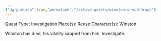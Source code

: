 ```yaml
---
{"dg-publish":true,"permalink":"/active-quests/winston-s-withdraw/"}
---
```


Quest Type: Investigation
Place(s): Reese
Character(s): Winston

Winston has died, his vitality sapped from him. Investigate.